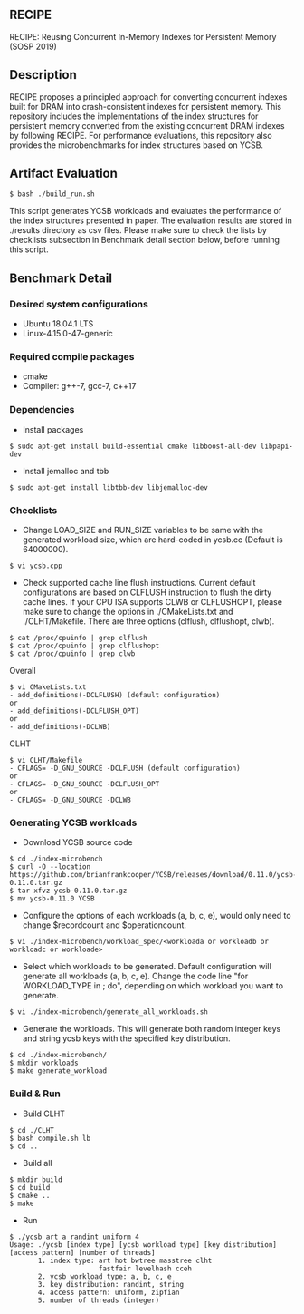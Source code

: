 ## RECIPE

RECIPE: Reusing Concurrent In-Memory Indexes for Persistent Memory (SOSP 2019)

## Description
RECIPE proposes a principled approach for converting concurrent indexes built for DRAM into crash-consistent indexes for persistent memory. This repository includes the implementations of the index structures for persistent memory converted from the existing concurrent DRAM indexes by following RECIPE. For performance evaluations, this repository also provides the microbenchmarks for index structures based on YCSB.

## Artifact Evaluation
```
$ bash ./build_run.sh
```
This script generates YCSB workloads and evaluates the performance of the index structures presented in paper. The evaluation results are stored in ./results directory as csv files. Please make sure to check the lists by checklists subsection in Benchmark detail section below, before running this script.

## Benchmark Detail

### Desired system configurations
- Ubuntu 18.04.1 LTS
- Linux-4.15.0-47-generic

### Required compile packages
- cmake
- Compiler: g++-7, gcc-7, c++17

### Dependencies
- Install packages
```
$ sudo apt-get install build-essential cmake libboost-all-dev libpapi-dev
```
- Install jemalloc and tbb
```
$ sudo apt-get install libtbb-dev libjemalloc-dev
```

### Checklists
- Change LOAD_SIZE and RUN_SIZE variables to be same with the generated workload size, which are hard-coded in ycsb.cc (Default is 64000000).
```
$ vi ycsb.cpp
```
- Check supported cache line flush instructions. Current default configurations are based on CLFLUSH instruction to flush the dirty cache lines. If your CPU ISA supports CLWB or CLFLUSHOPT, please make sure to change the options in ./CMakeLists.txt and ./CLHT/Makefile. There are three options (clflush, clflushopt, clwb).
```
$ cat /proc/cpuinfo | grep clflush
$ cat /proc/cpuinfo | grep clflushopt
$ cat /proc/cpuinfo | grep clwb
```
Overall
```
$ vi CMakeLists.txt
- add_definitions(-DCLFLUSH) (default configuration)
or
- add_definitions(-DCLFLUSH_OPT)
or
- add_definitions(-DCLWB)
```
CLHT
```
$ vi CLHT/Makefile
- CFLAGS= -D_GNU_SOURCE -DCLFLUSH (default configuration)
or
- CFLAGS= -D_GNU_SOURCE -DCLFLUSH_OPT
or
- CFLAGS= -D_GNU_SOURCE -DCLWB
```

### Generating YCSB workloads
- Download YCSB source code
```
$ cd ./index-microbench
$ curl -O --location https://github.com/brianfrankcooper/YCSB/releases/download/0.11.0/ycsb-0.11.0.tar.gz
$ tar xfvz ycsb-0.11.0.tar.gz
$ mv ycsb-0.11.0 YCSB
```
- Configure the options of each workloads (a, b, c, e), would only need to change $recordcount and $operationcount.
```
$ vi ./index-microbench/workload_spec/<workloada or workloadb or workloadc or workloade>
```
- Select which workloads to be generated. Default configuration will generate all workloads (a, b, c, e). Change the code line "for WORKLOAD_TYPE in <a b c e>; do", depending on which workload you want to generate.
```
$ vi ./index-microbench/generate_all_workloads.sh
```
- Generate the workloads. This will generate both random integer keys and string ycsb keys with the specified key distribution.
```
$ cd ./index-microbench/
$ mkdir workloads
$ make generate_workload
```

### Build & Run
- Build CLHT
```
$ cd ./CLHT
$ bash compile.sh lb
$ cd ..
```
- Build all
```
$ mkdir build
$ cd build
$ cmake ..
$ make
```
- Run
```
$ ./ycsb art a randint uniform 4
Usage: ./ycsb [index type] [ycsb workload type] [key distribution] [access pattern] [number of threads]
       1. index type: art hot bwtree masstree clht
                      fastfair levelhash cceh
       2. ycsb workload type: a, b, c, e
       3. key distribution: randint, string
       4. access pattern: uniform, zipfian
       5. number of threads (integer)
```
